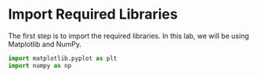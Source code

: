 # Import Required Libraries

The first step is to import the required libraries. In this lab, we will be using Matplotlib and NumPy.

```python
import matplotlib.pyplot as plt
import numpy as np
```
